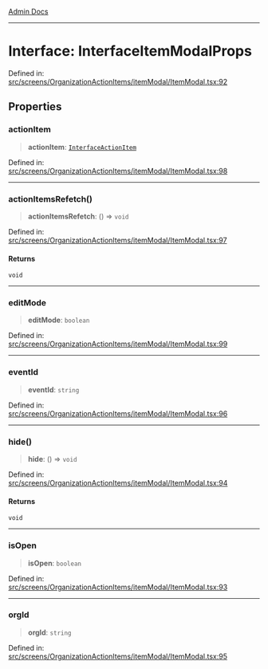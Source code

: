 [Admin Docs](/)

***

# Interface: InterfaceItemModalProps

Defined in: [src/screens/OrganizationActionItems/itemModal/ItemModal.tsx:92](https://github.com/PalisadoesFoundation/talawa-admin/blob/main/src/screens/OrganizationActionItems/itemModal/ItemModal.tsx#L92)

## Properties

### actionItem

> **actionItem**: [`InterfaceActionItem`](../../../../../utils/interfaces/interfaces/InterfaceActionItem.md)

Defined in: [src/screens/OrganizationActionItems/itemModal/ItemModal.tsx:98](https://github.com/PalisadoesFoundation/talawa-admin/blob/main/src/screens/OrganizationActionItems/itemModal/ItemModal.tsx#L98)

***

### actionItemsRefetch()

> **actionItemsRefetch**: () => `void`

Defined in: [src/screens/OrganizationActionItems/itemModal/ItemModal.tsx:97](https://github.com/PalisadoesFoundation/talawa-admin/blob/main/src/screens/OrganizationActionItems/itemModal/ItemModal.tsx#L97)

#### Returns

`void`

***

### editMode

> **editMode**: `boolean`

Defined in: [src/screens/OrganizationActionItems/itemModal/ItemModal.tsx:99](https://github.com/PalisadoesFoundation/talawa-admin/blob/main/src/screens/OrganizationActionItems/itemModal/ItemModal.tsx#L99)

***

### eventId

> **eventId**: `string`

Defined in: [src/screens/OrganizationActionItems/itemModal/ItemModal.tsx:96](https://github.com/PalisadoesFoundation/talawa-admin/blob/main/src/screens/OrganizationActionItems/itemModal/ItemModal.tsx#L96)

***

### hide()

> **hide**: () => `void`

Defined in: [src/screens/OrganizationActionItems/itemModal/ItemModal.tsx:94](https://github.com/PalisadoesFoundation/talawa-admin/blob/main/src/screens/OrganizationActionItems/itemModal/ItemModal.tsx#L94)

#### Returns

`void`

***

### isOpen

> **isOpen**: `boolean`

Defined in: [src/screens/OrganizationActionItems/itemModal/ItemModal.tsx:93](https://github.com/PalisadoesFoundation/talawa-admin/blob/main/src/screens/OrganizationActionItems/itemModal/ItemModal.tsx#L93)

***

### orgId

> **orgId**: `string`

Defined in: [src/screens/OrganizationActionItems/itemModal/ItemModal.tsx:95](https://github.com/PalisadoesFoundation/talawa-admin/blob/main/src/screens/OrganizationActionItems/itemModal/ItemModal.tsx#L95)
